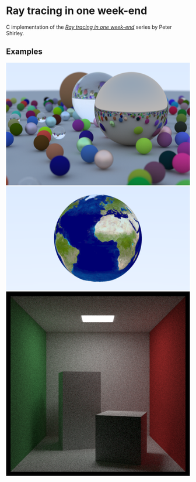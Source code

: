 # Ray tracing in one week-end

C implementation of the [*Ray tracing in one week-end*](https://raytracing.github.io/) series by Peter Shirley.

## Examples

![Ray tracing in one week-end book cover](examples/book-cover.png)
![Earth](examples/earth.png)
![Cornell box](examples/cornell.png)
